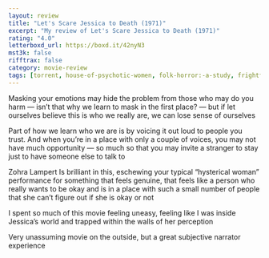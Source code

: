 ```yaml
---
layout: review
title: "Let's Scare Jessica to Death (1971)"
excerpt: "My review of Let's Scare Jessica to Death (1971)"
rating: "4.0"
letterboxd_url: https://boxd.it/42nyN3
mst3k: false
rifftrax: false
category: movie-review
tags: [torrent, house-of-psychotic-women, folk-horror:-a-study, frightfest-guide-to-ghost-movies]
---
```


Masking your emotions may hide the problem from those who may do you harm — isn’t that why we learn to mask in the first place? — but if let ourselves believe this is who we really are, we can lose sense of ourselves

Part of how we learn who we are is by voicing it out loud to people you trust. And when you’re in a place with only a couple of voices, you may not have much opportunity — so much so that you may invite a stranger to stay just to have someone else to talk to

Zohra Lampert Is brilliant in this, eschewing your typical “hysterical woman” performance for something that feels genuine, that feels like a person who really wants to be okay and is in a place with such a small number of people that she can’t figure out if she is okay or not

I spent so much of this movie feeling uneasy, feeling like I was inside Jessica’s world and trapped within the walls of her perception

Very unassuming movie on the outside, but a great subjective narrator experience
